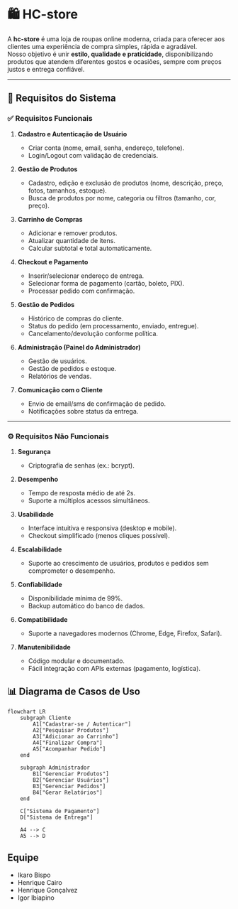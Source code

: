 # 🛍️ HC-store

A **hc-store** é uma loja de roupas online moderna, criada para oferecer aos clientes uma experiência de compra simples, rápida e agradável.  
Nosso objetivo é unir **estilo, qualidade e praticidade**, disponibilizando produtos que atendem diferentes gostos e ocasiões, sempre com preços justos e entrega confiável.  

---

## 🚀 Requisitos do Sistema

### ✅ Requisitos Funcionais
1. **Cadastro e Autenticação de Usuário**
   - Criar conta (nome, email, senha, endereço, telefone).
   - Login/Logout com validação de credenciais.

2. **Gestão de Produtos**
   - Cadastro, edição e exclusão de produtos (nome, descrição, preço, fotos, tamanhos, estoque).
   - Busca de produtos por nome, categoria ou filtros (tamanho, cor, preço).

3. **Carrinho de Compras**
   - Adicionar e remover produtos.
   - Atualizar quantidade de itens.
   - Calcular subtotal e total automaticamente.

4. **Checkout e Pagamento**
   - Inserir/selecionar endereço de entrega.
   - Selecionar forma de pagamento (cartão, boleto, PIX).
   - Processar pedido com confirmação.

5. **Gestão de Pedidos**
   - Histórico de compras do cliente.
   - Status do pedido (em processamento, enviado, entregue).
   - Cancelamento/devolução conforme política.

6. **Administração (Painel do Administrador)**
   - Gestão de usuários.
   - Gestão de pedidos e estoque.
   - Relatórios de vendas.

7. **Comunicação com o Cliente**
   - Envio de email/sms de confirmação de pedido.
   - Notificações sobre status da entrega.

---

### ⚙️ Requisitos Não Funcionais
1. **Segurança**
   - Criptografia de senhas (ex.: bcrypt).

2. **Desempenho**
   - Tempo de resposta médio de até 2s.
   - Suporte a múltiplos acessos simultâneos.

3. **Usabilidade**
   - Interface intuitiva e responsiva (desktop e mobile).
   - Checkout simplificado (menos cliques possível).

4. **Escalabilidade**
   - Suporte ao crescimento de usuários, produtos e pedidos sem comprometer o desempenho.

5. **Confiabilidade**
   - Disponibilidade mínima de 99%.
   - Backup automático do banco de dados.

6. **Compatibilidade**
   - Suporte a navegadores modernos (Chrome, Edge, Firefox, Safari).

7. **Manutenibilidade**
   - Código modular e documentado.
   - Fácil integração com APIs externas (pagamento, logística).
  
     
## 📊 Diagrama de Casos de Uso

```mermaid
flowchart LR
    subgraph Cliente
        A1["Cadastrar-se / Autenticar"]
        A2["Pesquisar Produtos"]
        A3["Adicionar ao Carrinho"]
        A4["Finalizar Compra"]
        A5["Acompanhar Pedido"]
    end

    subgraph Administrador
        B1["Gerenciar Produtos"]
        B2["Gerenciar Usuários"]
        B3["Gerenciar Pedidos"]
        B4["Gerar Relatórios"]
    end

    C["Sistema de Pagamento"]
    D["Sistema de Entrega"]

    A4 --> C
    A5 --> D
```

## Equipe
- Ikaro Bispo
- Henrique Cairo
- Henrique Gonçalvez
- Igor Ibiapino

